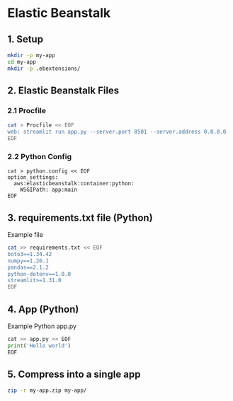 # Elastic Beanstalk

## 1. Setup

```bash
mkdir -p my-app
cd my-app
mkdir -p .ebextensions/
```

## 2. Elastic Beanstalk Files

### 2.1 Procfile

```bash
cat > Procfile << EOF
web: streamlit run app.py --server.port 8501 --server.address 0.0.0.0
EOF
```

### 2.2 Python Config

```
cat > python.config << EOF
option_settings:
  aws:elasticbeanstalk:container:python:
    WSGIPath: app:main
EOF
```

## 3. requirements.txt file (Python)

Example file

```bash
cat >> requirements.txt << EOF
boto3==1.34.42
numpy==1.26.1
pandas==2.1.2
python-dotenv==1.0.0
streamlit>=1.31.0
EOF
```

## 4. App (Python)

Example Python app.py

```python
cat >> app.py << EOF
print('Hello world')
EOF
```

## 5. Compress into a single app

```bash
zip -r my-app.zip my-app/
```

